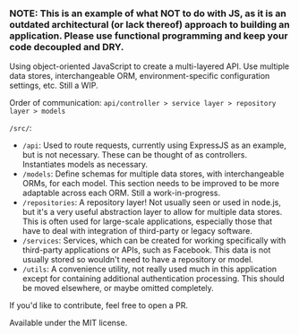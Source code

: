 ### NOTE: This is an example of what NOT to do with JS, as it is an outdated architectural (or lack thereof) approach to building an application. Please use functional programming and keep your code decoupled and DRY.

Using object-oriented JavaScript to create a multi-layered API. Use multiple data stores, interchangeable ORM, environment-specific configuration settings, etc. Still a WIP.

Order of communication: `api/controller > service layer > repository layer > models`

`/src/`:
- `/api`: Used to route requests, currently using ExpressJS as an example, but is not necessary. These can be thought of as controllers. Instantiates models as necessary.
-  `/models`: Define schemas for multiple data stores, with interchangeable ORMs, for each model. This section needs to be improved to be more adaptable across each ORM. Still a work-in-progress.
- `/repositories`: A repository layer! Not usually seen or used in node.js, but it's a very useful abstraction layer to allow for multiple data stores. This is often used for large-scale applications, especially those that have to deal with integration of third-party or legacy software.
- `/services`: Services, which can be created for working specifically with third-party applications or APIs, such as Facebook. This data is not usually stored so wouldn't need to have a repository or model.
- `/utils`: A convenience utility, not really used much in this application except for containing additional authentication processing. This should be moved elsewhere, or maybe omitted completely.


If you'd like to contribute, feel free to open a PR.

Available under the MIT license.

